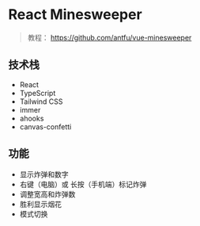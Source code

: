 # React Minesweeper

> 教程： https://github.com/antfu/vue-minesweeper

## 技术栈

- React
- TypeScript
- Tailwind CSS
- immer
- ahooks
- canvas-confetti

## 功能

- 显示炸弹和数字
- 右键（电脑）或 长按（手机端）标记炸弹
- 调整宽高和炸弹数
- 胜利显示烟花
- 模式切换
